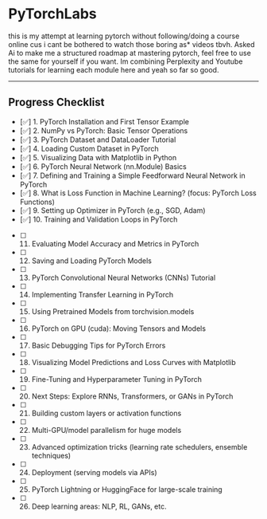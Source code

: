 # PyTorchLabs

this is my attempt at learning pytorch without following/doing a course online cus i cant be bothered to watch those boring as* videos tbvh. Asked Ai to make me a structured roadmap at mastering pytorch, feel free to use the same for yourself if you want. Im combining Perplexity and Youtube tutorials for learning each module here and yeah so far so good.

---

## Progress Checklist

- [✅] 1. PyTorch Installation and First Tensor Example
- [✅] 2. NumPy vs PyTorch: Basic Tensor Operations
- [✅] 3. PyTorch Dataset and DataLoader Tutorial
- [✅] 4. Loading Custom Dataset in PyTorch
- [✅] 5. Visualizing Data with Matplotlib in Python
- [✅] 6. PyTorch Neural Network (nn.Module) Basics
- [✅] 7. Defining and Training a Simple Feedforward Neural Network in PyTorch
- [✅] 8. What is Loss Function in Machine Learning? (focus: PyTorch Loss Functions)
- [✅] 9. Setting up Optimizer in PyTorch (e.g., SGD, Adam)
- [✅] 10. Training and Validation Loops in PyTorch
- [  ] 11. Evaluating Model Accuracy and Metrics in PyTorch
- [  ] 12. Saving and Loading PyTorch Models
- [  ] 13. PyTorch Convolutional Neural Networks (CNNs) Tutorial
- [  ] 14. Implementing Transfer Learning in PyTorch
- [  ] 15. Using Pretrained Models from torchvision.models
- [  ] 16. PyTorch on GPU (cuda): Moving Tensors and Models
- [  ] 17. Basic Debugging Tips for PyTorch Errors
- [  ] 18. Visualizing Model Predictions and Loss Curves with Matplotlib
- [  ] 19. Fine-Tuning and Hyperparameter Tuning in PyTorch
- [  ] 20. Next Steps: Explore RNNs, Transformers, or GANs in PyTorch
- [  ] 21. Building custom layers or activation functions
- [  ] 22. Multi-GPU/model parallelism for huge models
- [  ] 23. Advanced optimization tricks (learning rate schedulers, ensemble techniques)
- [  ] 24. Deployment (serving models via APIs)
- [  ] 25. PyTorch Lightning or HuggingFace for large-scale training
- [  ] 26. Deep learning areas: NLP, RL, GANs, etc.